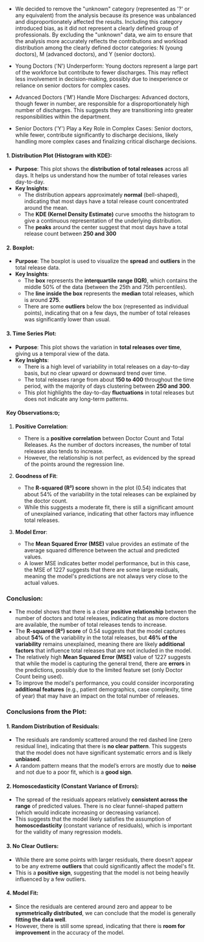 * We decided to remove the "unknown" category (represented as '?' or any equivalent) from the analysis because its presence was unbalanced and disproportionately affected the results. Including this category introduced bias, as it did not represent a clearly defined group of professionals. By excluding the "unknown" data, we aim to ensure that the analysis more accurately reflects the contributions and workload distribution among the clearly defined doctor categories: N (young doctors), M (advanced doctors), and Y (senior doctors).
* Young Doctors ('N') Underperform: Young doctors represent a large part of the workforce but contribute to fewer discharges. This may reflect less involvement in decision-making, possibly due to inexperience or reliance on senior doctors for complex cases.

* Advanced Doctors ('M') Handle More Discharges: Advanced doctors, though fewer in number, are responsible for a disproportionately high number of discharges. This suggests they are transitioning into greater responsibilities within the department.

* Senior Doctors ('Y') Play a Key Role in Complex Cases: Senior doctors, while fewer, contribute significantly to discharge decisions, likely handling more complex cases and finalizing critical discharge decisions.

#### 1. Distribution Plot (Histogram with KDE):
- **Purpose**: This plot shows the **distribution of total releases** across all days. It helps us understand how the number of total releases varies day-to-day.
- **Key Insights**:
  - The distribution appears approximately **normal** (bell-shaped), indicating that most days have a total release count concentrated around the mean.
  - The **KDE (Kernel Density Estimate)** curve smooths the histogram to give a continuous representation of the underlying distribution.
  - The **peaks** around the center suggest that most days have a total release count between **250 and 300**

#### 2. Boxplot:
- **Purpose**: The boxplot is used to visualize the **spread** and **outliers** in the total release data.
- **Key Insights**:
  - The **box** represents the **interquartile range (IQR)**, which contains the middle 50% of the data (between the 25th and 75th percentiles).
  - The **line inside the box** represents the **median** total releases, which is around **275**.
  - There are some **outliers** below the box (represented as individual points), indicating that on a few days, the number of total releases was significantly lower than usual.
  
#### 3. Time Series Plot:
- **Purpose**: This plot shows the variation in **total releases over time**, giving us a temporal view of the data.
- **Key Insights**:
  - There is a high level of variability in total releases on a day-to-day basis, but no clear upward or downward trend over time.
  - The total releases range from about **150 to 400** throughout the time period, with the majority of days clustering between **250 and 300**.
  - This plot highlights the day-to-day **fluctuations** in total releases but does not indicate any long-term patterns.

#### Key Observations:ס;
1. **Positive Correlation**:
   - There is a **positive correlation** between Doctor Count and Total Releases. As the number of doctors increases, the number of total releases also tends to increase.
   - However, the relationship is not perfect, as evidenced by the spread of the points around the regression line.

2. **Goodness of Fit**:
   - The **R-squared (R²) score** shown in the plot (0.54) indicates that about 54% of the variability in the total releases can be explained by the doctor count.
   - While this suggests a moderate fit, there is still a significant amount of unexplained variance, indicating that other factors may influence total releases.

3. **Model Error**:
   - The **Mean Squared Error (MSE)** value provides an estimate of the average squared difference between the actual and predicted values.
   - A lower MSE indicates better model performance, but in this case, the MSE of 1227 suggests that there are some large residuals, meaning the model's predictions are not always very close to the actual values.

### Conclusion:
- The model shows that there is a clear **positive relationship** between the number of doctors and total releases, indicating that as more doctors are available, the number of total releases tends to increase.
- The **R-squared (R²) score** of 0.54 suggests that the model captures about **54%** of the variability in the total releases, but **46% of the variability** remains unexplained, meaning there are likely **additional factors** that influence total releases that are not included in the model.
- The relatively high **Mean Squared Error (MSE)** value of 1227 suggests that while the model is capturing the general trend, there are **errors** in the predictions, possibly due to the limited feature set (only Doctor Count being used).
- To improve the model's performance, you could consider incorporating **additional features** (e.g., patient demographics, case complexity, time of year) that may have an impact on the total number of releases.


### Conclusions from the Plot:

#### 1. Random Distribution of Residuals:
- The residuals are randomly scattered around the red dashed line (zero residual line), indicating that there is **no clear pattern**. This suggests that the model does not have significant systematic errors and is likely **unbiased**.
- A random pattern means that the model’s errors are mostly due to **noise** and not due to a poor fit, which is a **good sign**.

#### 2. Homoscedasticity (Constant Variance of Errors):
- The spread of the residuals appears relatively **consistent across the range** of predicted values. There is no clear funnel-shaped pattern (which would indicate increasing or decreasing variance).
- This suggests that the model likely satisfies the assumption of **homoscedasticity** (constant variance of residuals), which is important for the validity of many regression models.

#### 3. No Clear Outliers:
- While there are some points with larger residuals, there doesn’t appear to be any extreme **outliers** that could significantly affect the model's fit.
- This is a **positive sign**, suggesting that the model is not being heavily influenced by a few outliers.

#### 4. Model Fit:
- Since the residuals are centered around zero and appear to be **symmetrically distributed**, we can conclude that the model is generally **fitting the data well**.
- However, there is still some spread, indicating that there is **room for improvement** in the accuracy of the model.
